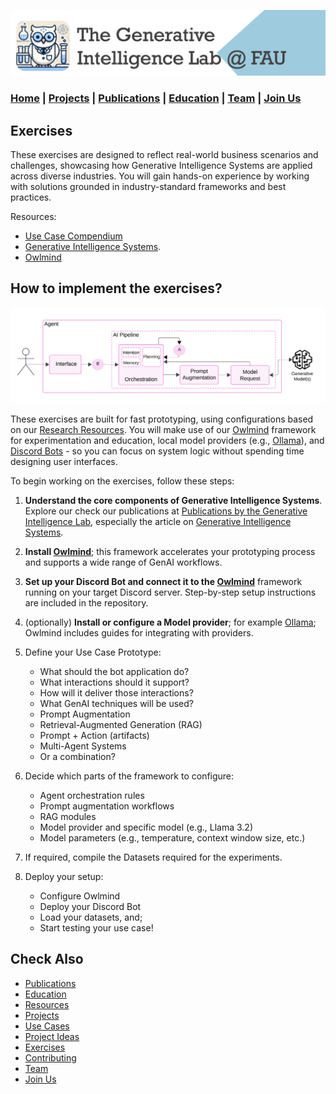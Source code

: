 ![GenI-Lab Banner](./images/genilab-banner.png)

### [Home](README.md) | [Projects](PROJECTS.md) | [Publications](KNOWLEDGE.md#publications) | [Education](KNOWLEDGE.md#education) | [Team](PEOPLE.md) |  [Join Us](JOIN.md)


## Exercises

These exercises are designed to reflect real-world business scenarios and challenges, showcasing how Generative Intelligence Systems are applied across diverse industries. You will gain hands-on experience by working with solutions grounded in industry-standard frameworks and best practices.

Resources:

* [Use Case Compendium](./pages/GenI-Lab-Use-Case-Compendium.xlsx)
* [Generative Intelligence Systems](https://medium.com/generative-intelligence-lab/generative-intelligence-systems-concepts-and-research-opportunities-0740b1b5c7eb).
* [Owlmind](https://github.com/genilab-fau/owlmind)

## How to implement the exercises?

![GenI System Architecrure](./images/docs/genai-arch.png)

These exercises are built for fast prototyping, using configurations based on our [Research Resources](./PROJECTS.md#resources). You will make use of our [Owlmind](https://github.com/genilab-fau/owlmind) framework for experimentation and education, local model providers (e.g., [Ollama](http://www.ollama.com)), and [Discord Bots](http://www.discord.com) - so you can focus on system logic without spending time designing user interfaces.


To begin working on the exercises, follow these steps:

1. **Understand the core components of Generative Intelligence Systems**. Explore our check our publications at [Publications by the Generative Intelligence Lab](https://medium.com/generative-intelligence-lab), especially the article on [Generative Intelligence Systems](https://medium.com/generative-intelligence-lab/generative-intelligence-systems-concepts-and-research-opportunities-0740b1b5c7eb).

1.  **Install [Owlmind](https://github.com/genilab-fau/owlmind)**; this framework accelerates your prototyping process and supports a wide range of GenAI workflows.

1. **Set up your Discord Bot and connect it to the [Owlmind](https://github.com/genilab-fau/owlmind)** framework running on your target Discord server. Step-by-step setup instructions are included in the repository.


1. (optionally) **Install or configure a Model provider**; for example [Ollama](http://www.ollama.com); Owlmind includes guides for integrating with providers.

1. Define your Use Case Prototype:
    * What should the bot application do?
    * What interactions should it support?
    * How will it deliver those interactions?
    * What GenAI techniques will be used?
    * Prompt Augmentation
    * Retrieval-Augmented Generation (RAG)
    * Prompt + Action (artifacts)
    * Multi-Agent Systems
    * Or a combination?

1. Decide which parts of the framework to configure:
    * Agent orchestration rules
    * Prompt augmentation workflows
    * RAG modules
    * Model provider and specific model (e.g., Llama 3.2)
    * Model parameters (e.g., temperature, context window size, etc.)

1. If required, compile the Datasets required for the experiments.

1. Deploy your setup: 
    * Configure Owlmind
    * Deploy your Discord Bot
    * Load your datasets, and;
    * Start testing your use case!


## Check Also

* [Publications](KNOWLEDGE.md#publications)
* [Education](KNOWLEDGE.md#education)
* [Resources](PROJECTS.md#resources)
* [Projects](PROJECTS.md)
* [Use Cases](PROJECTS.md#use-cases)
* [Project Ideas](JOIN.md#project-ideas)
* [Exercises](EXERCISES.md)
* [Contributing](CONTRIBUTE.md)
* [Team](PEOPLE.md)
* [Join Us](JOIN.md)
  
  
